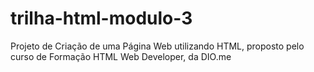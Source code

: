 # trilha-html-modulo-3
Projeto de Criação de uma Página Web utilizando HTML, proposto pelo curso de Formação HTML Web Developer, da DIO.me
